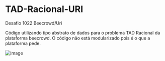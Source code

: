 # TAD-Racional-URI
Desafio 1022 Beecrowd/Uri

Código utilizando tipo abstrato de dados para o problema TAD Racional da plataforma beecrowd.
O código não está modularizado pois é o que a plataforma pede. 

![image](https://user-images.githubusercontent.com/91208015/181092684-dc81ffac-9155-456b-a540-b9a15a578c32.png)

